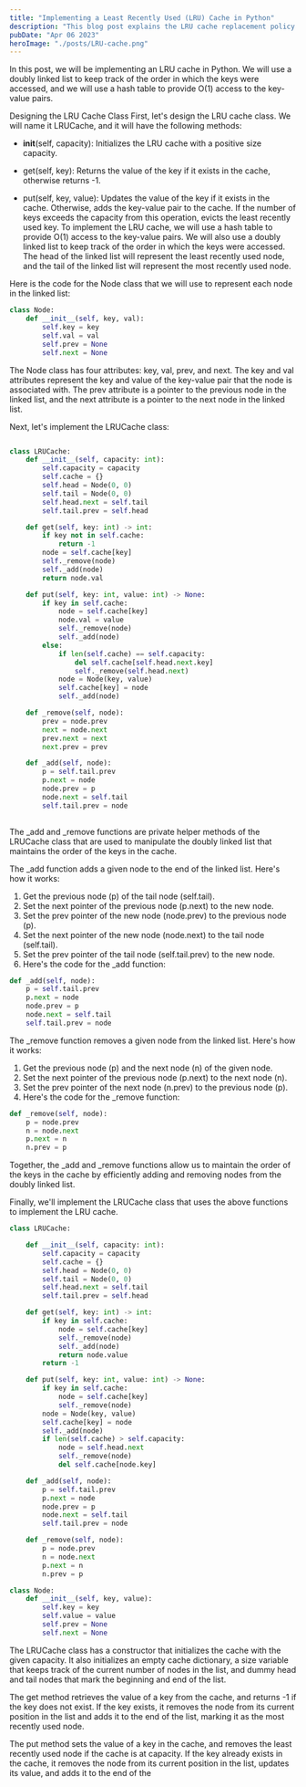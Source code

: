 ```yaml
---
title: "Implementing a Least Recently Used (LRU) Cache in Python"
description: "This blog post explains the LRU cache replacement policy and provides a step-by-step guide on how to implement it in Python. The post is aimed at developers who want to learn more about caching and LRU cache implementation in Python. By the end of the post, readers will have a clear understanding of LRU cache and be able to apply this knowledge to their own projects."
pubDate: "Apr 06 2023"
heroImage: "./posts/LRU-cache.png"
---
```



In this post, we will be implementing an LRU cache in Python. We will use a doubly linked list to keep track of the order in which the keys were accessed, and we will use a hash table to provide O(1) access to the key-value pairs.

Designing the LRU Cache Class
First, let's design the LRU cache class. We will name it LRUCache, and it will have the following methods:

- __init__(self, capacity): Initializes the LRU cache with a positive size capacity.
* get(self, key): Returns the value of the key if it exists in the cache, otherwise returns -1.
+ put(self, key, value): Updates the value of the key if it exists in the cache. Otherwise, adds the key-value pair to the cache. If the number of keys exceeds the capacity from this operation, evicts the least recently used key.
To implement the LRU cache, we will use a hash table to provide O(1) access to the key-value pairs. We will also use a doubly linked list to keep track of the order in which the keys were accessed. The head of the linked list will represent the least recently used node, and the tail of the linked list will represent the most recently used node.

Here is the code for the Node class that we will use to represent each node in the linked list:

```python
class Node:
    def __init__(self, key, val):
        self.key = key
        self.val = val
        self.prev = None
        self.next = None

```

The Node class has four attributes: key, val, prev, and next. The key and val attributes represent the key and value of the key-value pair that the node is associated with. The prev attribute is a pointer to the previous node in the linked list, and the next attribute is a pointer to the next node in the linked list.

Next, let's implement the LRUCache class:
```python

class LRUCache:
    def __init__(self, capacity: int):
        self.capacity = capacity
        self.cache = {}
        self.head = Node(0, 0)
        self.tail = Node(0, 0)
        self.head.next = self.tail
        self.tail.prev = self.head

    def get(self, key: int) -> int:
        if key not in self.cache:
            return -1
        node = self.cache[key]
        self._remove(node)
        self._add(node)
        return node.val

    def put(self, key: int, value: int) -> None:
        if key in self.cache:
            node = self.cache[key]
            node.val = value
            self._remove(node)
            self._add(node)
        else:
            if len(self.cache) == self.capacity:
                del self.cache[self.head.next.key]
                self._remove(self.head.next)
            node = Node(key, value)
            self.cache[key] = node
            self._add(node)

    def _remove(self, node):
        prev = node.prev
        next = node.next
        prev.next = next
        next.prev = prev

    def _add(self, node):
        p = self.tail.prev
        p.next = node
        node.prev = p
        node.next = self.tail
        self.tail.prev = node
        
```

The _add and _remove functions are private helper methods of the LRUCache class that are used to manipulate the doubly linked list that maintains the order of the keys in the cache.

The _add function adds a given node to the end of the linked list. Here's how it works:

1. Get the previous node (p) of the tail node (self.tail).
2. Set the next pointer of the previous node (p.next) to the new node.
3. Set the prev pointer of the new node (node.prev) to the previous node (p).
4. Set the next pointer of the new node (node.next) to the tail node (self.tail).
5. Set the prev pointer of the tail node (self.tail.prev) to the new node.
6. Here's the code for the _add function:

```python
def _add(self, node):
    p = self.tail.prev
    p.next = node
    node.prev = p
    node.next = self.tail
    self.tail.prev = node
```

The _remove function removes a given node from the linked list. Here's how it works:

1. Get the previous node (p) and the next node (n) of the given node.
2. Set the next pointer of the previous node (p.next) to the next node (n).
3. Set the prev pointer of the next node (n.prev) to the previous node (p).
4. Here's the code for the _remove function:

```python
def _remove(self, node):
    p = node.prev
    n = node.next
    p.next = n
    n.prev = p
```

Together, the _add and _remove functions allow us to maintain the order of the keys in the cache by efficiently adding and removing nodes from the doubly linked list.


Finally, we'll implement the LRUCache class that uses the above functions to implement the LRU cache.

```python
class LRUCache:

    def __init__(self, capacity: int):
        self.capacity = capacity
        self.cache = {}
        self.head = Node(0, 0)
        self.tail = Node(0, 0)
        self.head.next = self.tail
        self.tail.prev = self.head

    def get(self, key: int) -> int:
        if key in self.cache:
            node = self.cache[key]
            self._remove(node)
            self._add(node)
            return node.value
        return -1

    def put(self, key: int, value: int) -> None:
        if key in self.cache:
            node = self.cache[key]
            self._remove(node)
        node = Node(key, value)
        self.cache[key] = node
        self._add(node)
        if len(self.cache) > self.capacity:
            node = self.head.next
            self._remove(node)
            del self.cache[node.key]

    def _add(self, node):
        p = self.tail.prev
        p.next = node
        node.prev = p
        node.next = self.tail
        self.tail.prev = node

    def _remove(self, node):
        p = node.prev
        n = node.next
        p.next = n
        n.prev = p

class Node:
    def __init__(self, key, value):
        self.key = key
        self.value = value
        self.prev = None
        self.next = None
```
The LRUCache class has a constructor that initializes the cache with the given capacity. It also initializes an empty cache dictionary, a size variable that keeps track of the current number of nodes in the list, and dummy head and tail nodes that mark the beginning and end of the list.

The get method retrieves the value of a key from the cache, and returns -1 if the key does not exist. If the key exists, it removes the node from its current position in the list and adds it to the end of the list, marking it as the most recently used node.

The put method sets the value of a key in the cache, and removes the least recently used node if the cache is at capacity. If the key already exists in the cache, it removes the node from its current position in the list, updates its value, and adds it to the end of the

